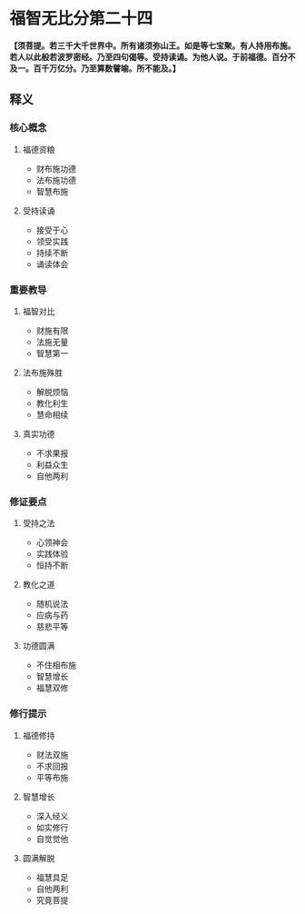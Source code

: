 # 福智无比分第二十四

**【须菩提。若三千大千世界中。所有诸须弥山王。如是等七宝聚。有人持用布施。若人以此般若波罗密经。乃至四句偈等。受持读诵。为他人说。于前福德。百分不及一。百千万亿分。乃至算数譬喻。所不能及。】**

## 释义

### 核心概念
1. 福德资粮
   - 财布施功德
   - 法布施功德
   - 智慧布施

2. 受持读诵
   - 接受于心
   - 领受实践
   - 持续不断
   - 诵读体会

### 重要教导
1. 福智对比
   - 财施有限
   - 法施无量
   - 智慧第一

2. 法布施殊胜
   - 解脱烦恼
   - 教化利生
   - 慧命相续

3. 真实功德
   - 不求果报
   - 利益众生
   - 自他两利

### 修证要点
1. 受持之法
   - 心领神会
   - 实践体验
   - 恒持不断

2. 教化之道
   - 随机说法
   - 应病与药
   - 慈悲平等

3. 功德圆满
   - 不住相布施
   - 智慧增长
   - 福慧双修

### 修行提示
1. 福德修持
   - 财法双施
   - 不求回报
   - 平等布施

2. 智慧增长
   - 深入经义
   - 如实修行
   - 自觉觉他

3. 圆满解脱
   - 福慧具足
   - 自他两利
   - 究竟菩提
